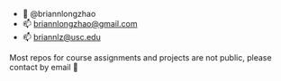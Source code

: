 - 👋 @briannlongzhao
- 📫 briannlongzhao@gmail.com
- 📫 briannlz@usc.edu

Most repos for course assignments and projects are not public, please contact by email 🧐



<!---
briannlongzhao/briannlongzhao is a ✨ special ✨ repository because its `README.md` (this file) appears on your GitHub profile.
You can click the Preview link to take a look at your changes.
--->
